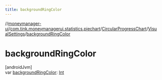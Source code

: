 ```yaml
---
title: backgroundRingColor
---
```

//[moneymanager-ui](../../../../index.html)/[com.tink.moneymanagerui.statistics.piechart](../../index.html)/[CircularProgressChart](../index.html)/[VisualSettings](index.html)/[backgroundRingColor](background-ring-color.html)



# backgroundRingColor



[androidJvm]\
var [backgroundRingColor](background-ring-color.html): [Int](https://kotlinlang.org/api/latest/jvm/stdlib/kotlin/-int/index.html)





